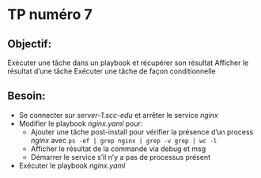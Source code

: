 # TP numéro 7

## Objectif:

Exécuter une tâche dans un playbook et récupérer son résultat
Afficher le résultat d’une tâche
Exécuter une tâche de façon conditionnelle

## Besoin:

- Se connecter sur *server-1.scc-edu* et arrêter le service *nginx*
- Modifier le playbook *nginx.yaml* pour:
  - Ajouter une tâche post-install pour vérifier la présence d’un process *nginx* avec `ps -ef | grep nginx | grep -v grep | wc -l`
  - Afficher le résultat de la commande via debug et msg
  - Démarrer le service s’il n’y a pas de processus présent
- Exécuter le playbook *nginx.yaml*
